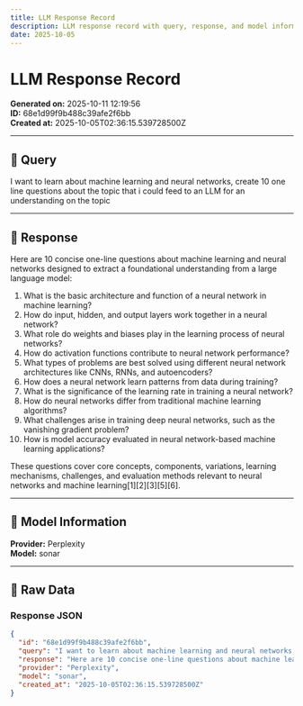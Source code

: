 ```yaml
---
title: LLM Response Record
description: LLM response record with query, response, and model information
date: 2025-10-05
---
```


# LLM Response Record

**Generated on:** 2025-10-11 12:19:56  
**ID:** 68e1d99f9b488c39afe2f6bb  
**Created at:** 2025-10-05T02:36:15.539728500Z

---

## 🤖 Query

I want to learn about machine learning and neural networks, create 10 one line questions about the topic that i could feed to an LLM for an understanding on the topic

---

## 💬 Response

Here are 10 concise one-line questions about machine learning and neural networks designed to extract a foundational understanding from a large language model:

1. What is the basic architecture and function of a neural network in machine learning?
2. How do input, hidden, and output layers work together in a neural network?
3. What role do weights and biases play in the learning process of neural networks?
4. How do activation functions contribute to neural network performance?
5. What types of problems are best solved using different neural network architectures like CNNs, RNNs, and autoencoders?
6. How does a neural network learn patterns from data during training?
7. What is the significance of the learning rate in training a neural network?
8. How do neural networks differ from traditional machine learning algorithms?
9. What challenges arise in training deep neural networks, such as the vanishing gradient problem?
10. How is model accuracy evaluated in neural network-based machine learning applications?

These questions cover core concepts, components, variations, learning mechanisms, challenges, and evaluation methods relevant to neural networks and machine learning[1][2][3][5][6].

---

## 🔧 Model Information

**Provider:** Perplexity  
**Model:** sonar

---

## 📄 Raw Data

### Response JSON
```json
{
  "id": "68e1d99f9b488c39afe2f6bb",
  "query": "I want to learn about machine learning and neural networks, create 10 one line questions about the topic that i could feed to an LLM for an understanding on the topic",
  "response": "Here are 10 concise one-line questions about machine learning and neural networks designed to extract a foundational understanding from a large language model:\n\n1. What is the basic architecture and function of a neural network in machine learning?\n2. How do input, hidden, and output layers work together in a neural network?\n3. What role do weights and biases play in the learning process of neural networks?\n4. How do activation functions contribute to neural network performance?\n5. What types of problems are best solved using different neural network architectures like CNNs, RNNs, and autoencoders?\n6. How does a neural network learn patterns from data during training?\n7. What is the significance of the learning rate in training a neural network?\n8. How do neural networks differ from traditional machine learning algorithms?\n9. What challenges arise in training deep neural networks, such as the vanishing gradient problem?\n10. How is model accuracy evaluated in neural network-based machine learning applications?\n\nThese questions cover core concepts, components, variations, learning mechanisms, challenges, and evaluation methods relevant to neural networks and machine learning[1][2][3][5][6].",
  "provider": "Perplexity",
  "model": "sonar",
  "created_at": "2025-10-05T02:36:15.539728500Z"
}
```